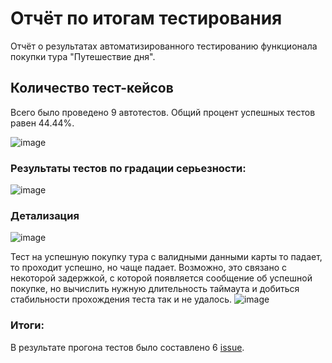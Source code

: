 # Отчёт по итогам тестирования

Отчёт о результатах автоматизированного тестированию функционала покупки тура "Путешествие дня".

## Количество тест-кейсов

Всего было проведено 9 автотестов. Общий процент успешных тестов равен 44.44%.

![image](https://user-images.githubusercontent.com/104353048/210388298-a8a57b0b-e5d3-4fe5-be22-21b8a68f923c.png)


### Результаты тестов по градации серьезности:

![image](https://user-images.githubusercontent.com/104353048/210388470-e7d03d33-f3cf-4319-beb1-1ae9696b4602.png)

### Детализация

![image](https://user-images.githubusercontent.com/104353048/210389160-948b5184-b739-4310-b378-daa16f35383c.png)

Тест на успешную покупку тура с валидными данными карты то падает, то проходит успешно, но чаще падает. 
Возможно, это связано с некоторой задержкой, с которой появляется сообщение об успешной покупке, но вычислить нужную длительность таймаута и добиться стабильности прохождения теста  так и не удалось.
![image](https://user-images.githubusercontent.com/104353048/210389709-3e5bb262-e419-47b0-9689-8096d7b589e6.png)

### Итоги:

В результате прогона тестов было составлено 6 [issue](https://github.com/Boolgakova/TripService/issues).
